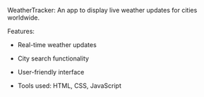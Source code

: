 WeatherTracker: An app to display live weather updates for cities worldwide.

Features:
- Real-time weather updates
- City search functionality
- User-friendly interface

- Tools used: HTML, CSS, JavaScript
